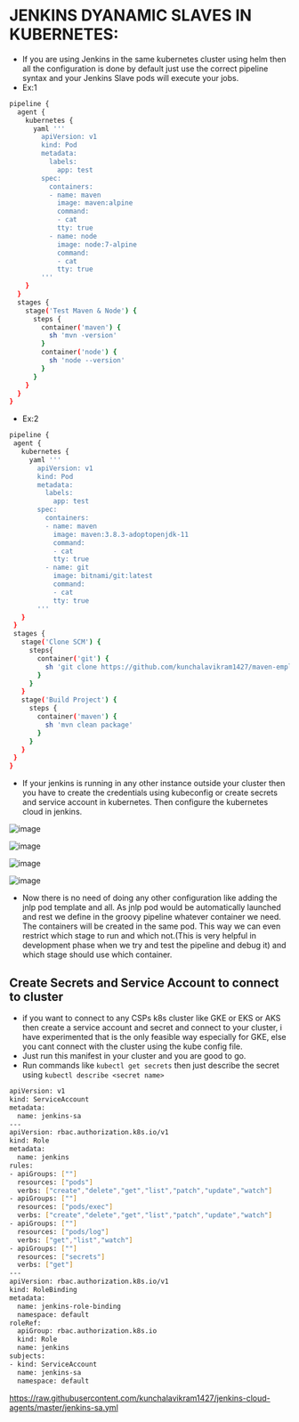 # JENKINS DYANAMIC SLAVES IN KUBERNETES:

 - If you are using Jenkins in the same kubernetes cluster using helm then all the configuration is done by default just use the correct pipeline syntax and your Jenkins Slave pods will execute your jobs. 
 - Ex:1
 
```sh
pipeline {
  agent {
    kubernetes {
      yaml '''
        apiVersion: v1
        kind: Pod
        metadata:
          labels:
            app: test
        spec:
          containers:
          - name: maven
            image: maven:alpine
            command:
            - cat
            tty: true
          - name: node
            image: node:7-alpine
            command:
            - cat
            tty: true
        '''
    }
  }
  stages {
    stage('Test Maven & Node') {
      steps {
        container('maven') {
          sh 'mvn -version'
        }
        container('node') {
          sh 'node --version'
        }
      }
    }
  }
}
```

 - Ex:2
 
 ```sh
 pipeline {
  agent {
    kubernetes {
      yaml '''
        apiVersion: v1
        kind: Pod
        metadata:
          labels:
            app: test
        spec:
          containers:
          - name: maven
            image: maven:3.8.3-adoptopenjdk-11
            command:
            - cat
            tty: true
          - name: git
            image: bitnami/git:latest
            command:
            - cat
            tty: true
        '''
    }
  }
  stages {
    stage('Clone SCM') {
      steps{
        container('git') {
          sh 'git clone https://github.com/kunchalavikram1427/maven-employee-web-application.git .'
        }
      }
    }
    stage('Build Project') {
      steps {
        container('maven') {
          sh 'mvn clean package'
        }
      }
    }
  }
}
```

 - If your jenkins is running in any other instance outside your cluster then you have to create the credentials using kubeconfig or create secrets and service account in kubernetes. Then configure the kubernetes cloud in jenkins. 

![image](https://user-images.githubusercontent.com/92631457/189523584-b5a88d24-6a2d-4e16-95f9-ae62dd88f609.png)

![image](https://user-images.githubusercontent.com/92631457/189523668-3db9edea-04bd-4e17-891c-2691e4c8859a.png)

![image](https://user-images.githubusercontent.com/92631457/189523740-23fe4577-e4db-48f4-bea9-b7e1fd7db842.png)

![image](https://user-images.githubusercontent.com/92631457/189523810-ef6cbdcf-d451-4782-a0d5-e18d50e16859.png)

 - Now there is no need of doing any other configuration like adding the jnlp pod template and all. As jnlp pod would be automatically launched and rest we define in the groovy pipeline whatever container we need. The containers will be created in the same pod. This way we can even restrict which stage to run and which not.(This is very helpful in development phase when we try and test the pipeline and debug it) and which stage should use which container. 

 ## Create Secrets and Service Account to connect to cluster
 
  - if you want to connect to any CSPs k8s cluster like GKE or EKS or AKS then create a service account and secret and connect to your cluster, i have experimented that is the only feasible way especially for GKE, else you cant connect with the cluster using the kube config file. 
  - Just run this manifest in your cluster and you are good to go. 
  - Run commands like ```kubectl get secrets``` then just describe the secret using ```kubectl describe <secret name> ```

```sh
apiVersion: v1
kind: ServiceAccount
metadata:
  name: jenkins-sa
---
apiVersion: rbac.authorization.k8s.io/v1
kind: Role
metadata:
  name: jenkins
rules:
- apiGroups: [""]
  resources: ["pods"]
  verbs: ["create","delete","get","list","patch","update","watch"]
- apiGroups: [""]
  resources: ["pods/exec"]
  verbs: ["create","delete","get","list","patch","update","watch"]
- apiGroups: [""]
  resources: ["pods/log"]
  verbs: ["get","list","watch"]
- apiGroups: [""]
  resources: ["secrets"]
  verbs: ["get"]
---
apiVersion: rbac.authorization.k8s.io/v1
kind: RoleBinding
metadata:
  name: jenkins-role-binding
  namespace: default
roleRef:
  apiGroup: rbac.authorization.k8s.io
  kind: Role
  name: jenkins
subjects:
- kind: ServiceAccount
  name: jenkins-sa
  namespace: default
 ```
https://raw.githubusercontent.com/kunchalavikram1427/jenkins-cloud-agents/master/jenkins-sa.yml
